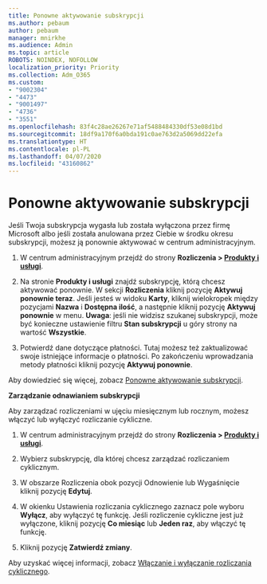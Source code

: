 ```yaml
---
title: Ponowne aktywowanie subskrypcji
ms.author: pebaum
author: pebaum
manager: mnirkhe
ms.audience: Admin
ms.topic: article
ROBOTS: NOINDEX, NOFOLLOW
localization_priority: Priority
ms.collection: Adm_O365
ms.custom:
- "9002304"
- "4473"
- "9001497"
- "4736"
- "3551"
ms.openlocfilehash: 83f4c28ae26267e71af5488484330df53e08d1bd
ms.sourcegitcommit: 18df9a170f6a0bda191c0ae763d2a5069dd22efa
ms.translationtype: HT
ms.contentlocale: pl-PL
ms.lasthandoff: 04/07/2020
ms.locfileid: "43160862"
---
```

# <a name="reactivate-your-subscription"></a>Ponowne aktywowanie subskrypcji

Jeśli Twoja subskrypcja wygasła lub została wyłączona przez firmę Microsoft albo jeśli została anulowana przez Ciebie w środku okresu subskrypcji, możesz ją ponownie aktywować w centrum administracyjnym. 

1. W centrum administracyjnym przejdź do strony **Rozliczenia > [Produkty i usługi](https://go.microsoft.com/fwlink/p/?linkid=842054)**.

2. Na stronie **Produkty i usługi** znajdź subskrypcję, którą chcesz aktywować ponownie.  W sekcji **Rozliczenia** kliknij pozycję **Aktywuj ponownie teraz**.  Jeśli jesteś w widoku **Karty**, kliknij wielokropek między pozycjami **Nazwa** i **Dostępna ilość**, a następnie kliknij pozycję **Aktywuj ponownie** w menu. **Uwaga**: jeśli nie widzisz szukanej subskrypcji, może być konieczne ustawienie filtru **Stan subskrypcji** u góry strony na wartość **Wszystkie**.

3. Potwierdź dane dotyczące płatności.  Tutaj możesz też zaktualizować swoje istniejące informacje o płatności.  Po zakończeniu wprowadzania metody płatności kliknij pozycję **Aktywuj ponownie**.

Aby dowiedzieć się więcej, zobacz [Ponowne aktywowanie subskrypcji](https://docs.microsoft.com/office365/admin/subscriptions-and-billing/reactivate-your-subscription).

**Zarządzanie odnawianiem subskrypcji**

Aby zarządzać rozliczeniami w ujęciu miesięcznym lub rocznym, możesz włączyć lub wyłączyć rozliczanie cykliczne.

1. W centrum administracyjnym przejdź do strony **Rozliczenia > [Produkty i usługi](https://go.microsoft.com/fwlink/p/?linkid=842054)**.

2. Wybierz subskrypcję, dla której chcesz zarządzać rozliczaniem cyklicznym. 

3. W obszarze Rozliczenia obok pozycji Odnowienie lub Wygaśnięcie kliknij pozycję **Edytuj**.

4. W okienku Ustawienia rozliczania cyklicznego zaznacz pole wyboru **Wyłącz**, aby wyłączyć tę funkcję. Jeśli rozliczenie cykliczne jest już wyłączone, kliknij pozycję **Co miesiąc** lub **Jeden raz**, aby włączyć tę funkcję. 

5. Kliknij pozycję **Zatwierdź zmiany**.

Aby uzyskać więcej informacji, zobacz [Włączanie i wyłączanie rozliczania cyklicznego](https://docs.microsoft.com/office365/admin/subscriptions-and-billing/renew-your-subscription#turn-recurring-billing-off-or-on).
